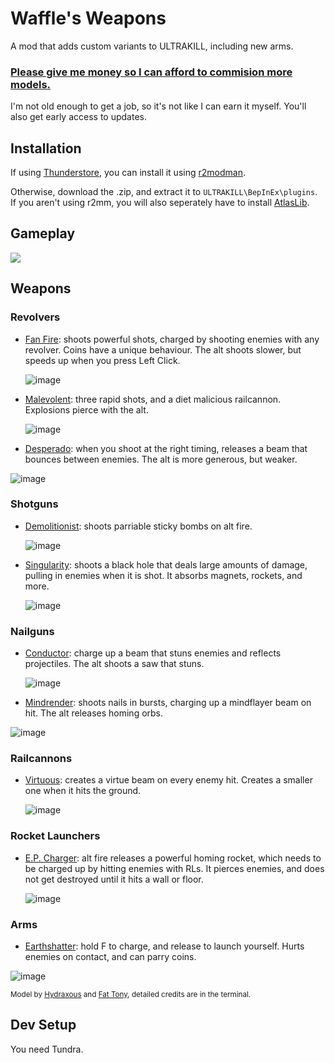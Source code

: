# Waffle's Weapons

A mod that adds custom variants to ULTRAKILL, including new arms.

### [Please give me money so I can afford to commision more models.](https://www.patreon.com/Waff1e)
I'm not old enough to get a job, so it's not like I can earn it myself.
You'll also get early access to updates.

## Installation

If using [Thunderstore](https://thunderstore.io/c/ultrakill/p/Waff1e/WafflesWeapons), you can install it using [r2modman](https://thunderstore.io/package/ebkr/r2modman/). 

Otherwise, download the .zip, and extract it to `ULTRAKILL\BepInEx\plugins`.
If you aren't using r2mm, you will also seperately have to install [AtlasLib](https://thunderstore.io/c/ultrakill/p/Waff1e/AtlasLib).

## Gameplay
[![](https://github-production-user-asset-6210df.s3.amazonaws.com/60797216/261584435-4d23c808-5acc-479f-8596-af6212512de4.png)](https://youtu.be/watch?v=kCemM-W9_XA)

## Weapons

### Revolvers
- [Fan Fire](https://www.youtube.com/watch?v=NT91uk5Mbqg): shoots powerful shots, charged by shooting enemies with any revolver. Coins have a unique behaviour. The alt shoots slower, but speeds up when you press Left Click.

  ![image](https://user-images.githubusercontent.com/60797216/226170160-ad63d34b-e5e5-4d3a-a309-ed354a3d1764.png)

- [Malevolent](https://www.youtube.com/watch?v=ry_1gfVrn-E): three rapid shots, and a diet malicious railcannon. Explosions pierce with the alt.

  ![image](https://user-images.githubusercontent.com/60797216/226170190-3325c2c1-a794-4349-9323-4b604fe2f71b.png)

- [Desperado](https://www.youtube.com/watch?v=ZiyRmELVCvY): when you shoot at the right timing, releases a beam that bounces between enemies. The alt is more generous, but weaker.

![image](https://user-images.githubusercontent.com/60797216/236852605-7daea5b0-0cbb-4de1-9734-6f6a38490b56.png)

### Shotguns
- [Demolitionist](https://www.youtube.com/watch?v=6PuebUdcj88): shoots parriable sticky bombs on alt fire.

  ![image](https://user-images.githubusercontent.com/60797216/226170047-9a58fe61-e72c-496f-834c-9a8fd9d1280a.png)

- [Singularity](https://www.youtube.com/watch?v=Wo4XB46rF74): shoots a black hole that deals large amounts of damage, pulling in enemies when it is shot. It absorbs magnets, rockets, and more.

  ![image](https://github.com/wafflethings/WafflesWeapons/assets/60797216/ba78dc2a-5a76-42d0-a3e8-f66ecfa2288a)


### Nailguns
- [Conductor](https://www.youtube.com/watch?v=dlh4W0-vezM): charge up a beam that stuns enemies and reflects projectiles. The alt shoots a saw that stuns.

  ![image](https://github.com/wafflethings/WafflesWeapons/assets/60797216/6b893297-b7a7-4f77-b595-6ddea9992120)

- [Mindrender](https://www.youtube.com/watch?v=5m13hpRKb1g): shoots nails in bursts, charging up a mindflayer beam on hit. The alt releases homing orbs.

![image](https://user-images.githubusercontent.com/60797216/236852500-256cca05-728f-4676-a0e6-6ea309e07615.png)

### Railcannons
- [Virtuous](https://www.youtube.com/watch?v=nHnhYhKlSLs): creates a virtue beam on every enemy hit. Creates a smaller one when it hits the ground.

  ![image](https://github.com/wafflethings/WafflesWeapons/assets/60797216/89ab37c4-2aed-49b5-8606-52ff2b7b56a9)

### Rocket Launchers
- [E.P. Charger](https://www.youtube.com/watch?v=TazqWG20eVg): alt fire releases a powerful homing rocket, which needs to be charged up by hitting enemies with RLs. It pierces enemies, and does not get destroyed until it hits a wall or floor.

  ![image](https://user-images.githubusercontent.com/60797216/226169913-1ab5c9dd-76a2-4d85-a91b-2675bf533a6b.png)

### Arms
- [Earthshatter](https://www.youtube.com/watch?v=or7XYmoIZfE): hold F to charge, and release to launch yourself. Hurts enemies on contact, and can parry coins. 

![image](https://user-images.githubusercontent.com/60797216/226169594-fafe841b-d9fa-4800-8198-a7e964af8b33.png)

<sup>Model by [Hydraxous](https://github.com/Hydraxous) and [Fat Tony](https://github.com/The-DoomMan), detailed credits are in the terminal.</sup>

## Dev Setup

You need Tundra.
